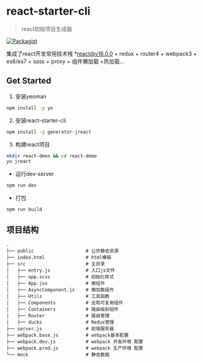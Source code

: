 # react-starter-cli
> react初始项目生成器

[![Packagist](https://img.shields.io/packagist/l/doctrine/orm.svg)](https://github.com/Jasonzj/react-starter-cli/blob/master/LICENSE)


集成了react开发常用技术桟
*react@v16.0.0 + redux + router4 + webpack3 + es6/es7 + sass + proxy + 组件懒加载 +热加载...

## Get Started
1. 安装yeoman
```bash
npm install -g yo
```

2. 安装react-starter-cli
```bash
npm install -g generator-jreact
```

3. 构建react项目
```bash
mkdir react-dmeo && cd react-demo
yo jreact
```


- 运行dev-server
```bash
npm run dev
```

- 打包
```bash
npm run build
```

## 项目结构
```test
.
├── public                   # 公共静态资源
├── index.html               # html模板
├── src                      # 主目录
│   ├── entry.js             # 入口js文件 
│   ├── app.scss             # 初始化样式
│   ├── App.jsx              # 根组件
│   ├── AsyncComponent.js    # 懒加载组件
│   ├── Utils                # 工具函数
│   ├── Components           # 全局可复用组件
│   ├── Containers           # 路由级别组件
│   ├── Router               # 路由管理
│   ├── ducks                # Redux管理
├── server.js                # 前端服务器
├── webpack.base.js          # webpack基本配置
├── webpack.dev.js           # webpack 开发环境 配置
├── webpack.prod.js          # webpack 生产环境 配置
└── mock                     # 静态数据           
```